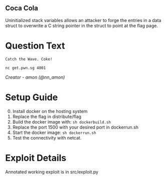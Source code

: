 Coca Cola
---------

Uninitialized stack variables allows an attacker to forge the entries in a
data struct to overwrite a C string pointer in the struct to point at the
flag page.

# Question Text

```
Catch the Wave. Coke!

nc get.pwn.sg 4001
```

*Creator -  amon (@nn_amon)*

# Setup Guide

0. Install docker on the hosting system
1. Replace the flag in distribute/flag
2. Build the docker image with: `sh dockerbuild.sh`
3. Replace the port 1500 with your desired port in dockerrun.sh
4. Start the docker image: `sh dockerrun.sh`
5. Test the connectivity with netcat.

# Exploit Details

Annotated working exploit is in src/exploit.py
